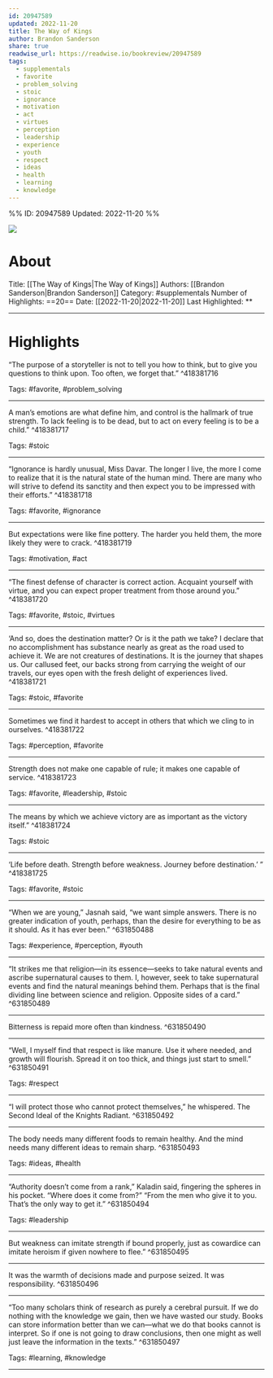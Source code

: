 ```yaml
---
id: 20947589
updated: 2022-11-20
title: The Way of Kings
author: Brandon Sanderson
share: true
readwise_url: https://readwise.io/bookreview/20947589
tags:
  - supplementals
  - favorite
  - problem_solving
  - stoic
  - ignorance
  - motivation
  - act
  - virtues
  - perception
  - leadership
  - experience
  - youth
  - respect
  - ideas
  - health
  - learning
  - knowledge
---
```


%%
ID: 20947589
Updated: 2022-11-20
%%

![]( https://images-na.ssl-images-amazon.com/images/I/51ZX3mqLFzL._SL500_.jpg)

# About
Title: [[The Way of Kings|The Way of Kings]]
Authors: [[Brandon Sanderson|Brandon Sanderson]]
Category: #supplementals
Number of Highlights: ==20==
Date: [[2022-11-20|2022-11-20]]
Last Highlighted: **

---

# Highlights

“The purpose of a storyteller is not to tell you how to think, but to give you questions to think upon. Too often, we forget that.” ^418381716

Tags: #favorite, #problem_solving

---
A man’s emotions are what define him, and control is the hallmark of true strength. To lack feeling is to be dead, but to act on every feeling is to be a child.” ^418381717

Tags: #stoic

---
“Ignorance is hardly unusual, Miss Davar. The longer I live, the more I come to realize that it is the natural state of the human mind. There are many who will strive to defend its sanctity and then expect you to be impressed with their efforts.” ^418381718

Tags: #favorite, #ignorance

---
But expectations were like fine pottery. The harder you held them, the more likely they were to crack. ^418381719

Tags: #motivation, #act

---
“The finest defense of character is correct action. Acquaint yourself with virtue, and you can expect proper treatment from those around you.” ^418381720

Tags: #favorite, #stoic, #virtues

---
‘And so, does the destination matter? Or is it the path we take? I declare that no accomplishment has substance nearly as great as the road used to achieve it. We are not creatures of destinations. It is the journey that shapes us. Our callused feet, our backs strong from carrying the weight of our travels, our eyes open with the fresh delight of experiences lived. ^418381721

Tags: #stoic, #favorite

---
Sometimes we find it hardest to accept in others that which we cling to in ourselves. ^418381722

Tags: #perception, #favorite

---
Strength does not make one capable of rule; it makes one capable of service. ^418381723

Tags: #favorite, #leadership, #stoic

---
The means by which we achieve victory are as important as the victory itself.” ^418381724

Tags: #stoic

---
‘Life before death. Strength before weakness. Journey before destination.’ ” ^418381725

Tags: #favorite, #stoic

---
“When we are young,” Jasnah said, “we want simple answers. There is no greater indication of youth, perhaps, than the desire for everything to be as it should. As it has ever been.” ^631850488

Tags: #experience, #perception, #youth

---
“It strikes me that religion—in its essence—seeks to take natural events and ascribe supernatural causes to them. I, however, seek to take supernatural events and find the natural meanings behind them. Perhaps that is the final dividing line between science and religion. Opposite sides of a card.” ^631850489

---
Bitterness is repaid more often than kindness. ^631850490

---
“Well, I myself find that respect is like manure. Use it where needed, and growth will flourish. Spread it on too thick, and things just start to smell.” ^631850491

Tags: #respect

---
“I will protect those who cannot protect themselves,” he whispered. The Second Ideal of the Knights Radiant. ^631850492

---
The body needs many different foods to remain healthy. And the mind needs many different ideas to remain sharp. ^631850493

Tags: #ideas, #health

---
“Authority doesn’t come from a rank,” Kaladin said, fingering the spheres in his pocket. “Where does it come from?” “From the men who give it to you. That’s the only way to get it.” ^631850494

Tags: #leadership

---
But weakness can imitate strength if bound properly, just as cowardice can imitate heroism if given nowhere to flee.” ^631850495

---
It was the warmth of decisions made and purpose seized. It was responsibility. ^631850496

---
“Too many scholars think of research as purely a cerebral pursuit. If we do nothing with the knowledge we gain, then we have wasted our study. Books can store information better than we can—what we do that books cannot is interpret. So if one is not going to draw conclusions, then one might as well just leave the information in the texts.” ^631850497

Tags: #learning, #knowledge

---